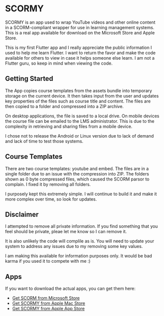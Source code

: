 # SCORMY

SCORMY is an app used to wrap YouTube videos and other online content in a SCORM-compliant wrapper for use in learning management systems.  This is a real app available for download on the Microsoft Store and Apple Store.

This is my first Flutter app and I really appreciate the public information I used to help me learn Flutter.  I want to return the favor and make the code available for others to view in case it helps someone else learn.  I am not a Flutter guru, so keep in mind when viewing the code.

## Getting Started

The App copies course templates from the assets bundle into temporary storage on the current device.  It then takes input from the user and updates key properties of the files such as course title and content.  The files are then copied to a folder and compressed into a ZIP archive.

On desktop applications, the file is saved to a local drive.  On mobile devices the course file can be emailed to the LMS administrator.  This is due to the complexity in retrieving and sharing files from a mobile device.

I chose not to release the Android or Linux version due to lack of demand and lack of time to test those systems.

## Course Templates
There are two course templates:  youtube and embed.  The files are in a single folder due to an issue with the compression into ZIP.  The folders shown as 0 byte compressed files, which caused the SCORM parsor to complain.  I fixed it by removing all folders.

I purposely kept this extremely simple.  I will continue to build it and make it more complex over time, so look for updates.

## Disclaimer
I attempted to remove all private information.  If you find something that you feel should be private, pleae let me know so I can remove it.

It is also unlikely the code will complile as is.  You will need to update your system to address any issues due to my removing some key values.

I am making this available for information purposes only.  It would be bad karma if you used it to compete with me :)

## Apps
If you want to download the actual apps, you can get them here:

 - [Get SCORM from Microsoft Store](https://www.microsoft.com/store/apps/9PLXXW8783CJ)
 - [Get SCORMY from Apple Mac Store](https://apple.co/3I9QEhO)
 - [Get SCORMY from Apple App Store](https://apple.co/3I9QEhO)



